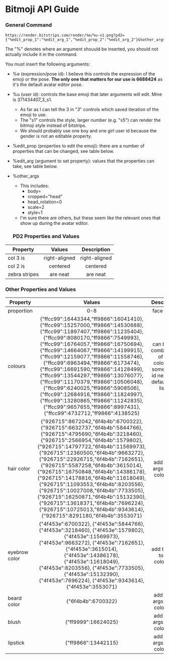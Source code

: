 # Bitmoji API Guide #

### General Command ###

```
https://render.bitstrips.com/render/%e/%u-v1.png?pd2={"%edit_prop_1":"%edit_arg_1","%edit_prop_2":"%edit_arg_2"}&%other_args
```
The "%" denotes where an argument shouuld be inserted, you should not actually include it in the command.

You must insert the following arguments:
* %e (expression/pose id): I believe this controls the expression of the emoji or the pose. **The only one that matters for our use is 6688424** as it's the default avatar editor pose.
* %u (user id): controls the base emoji that later arguments will edit. Mine is 371434407_3_s1.
    * As far as I can tell the 3 in "_3_" controls which saved iteration of the emoji to use.
    * The "s1" controls the style, larger number (e.g. "s5") can render the bitmoji style instead of bitstrips.
    * We should probably use one boy and one girl user id because the gender is not an editable property.
* %edit_prop (properties to edit the emoji): there are a number of properties that can be changed, see table below.
* %edit_arg (argument to set property): values that the properties can take, see table below.
* %other_args
  * This includes:
      * body=
      * cropped="head"
      * head_rotation=0
      * scale=2
      * style=1
  * I'm sure there are others, but these seem like the relevant ones that show up during the avatar editor.
  
  ### PD2 Properties and Values ###
  
| **Property**        | **Values**           | **Description**           |
| ------------- |:-------------:|:-------------:|
| col 3 is      | right-aligned | right-aligned |
| col 2 is      | centered      |  centered      |
| zebra stripes | are neat      | are neat      |

### Other Properties and Values

| **Property**        | **Values**           | **Description**           |
| ------------- |:-------------:|:-------------:|
| proportion      | 0-8 | face shape |
| colours      | {"ffcc99":16443344,"ff9866":16041410}, {"ffcc99":15257000,"ff9866":14530688}, {"ffcc99":11897407,"ff9866":11235404}, {"ffcc99":8080170,"ff9866":7549993}, {"ffcc99":16764057,"ff9866":16750694}, {"ffcc99":14664067,"ff9866":14199915}, {"ffcc99":12159077,"ff9866":11558746}, {"ffcc99":6963494,"ff9866":6173474}, {"ffcc99":16691590,"ff9866":14128499}, {"ffcc99":13544297,"ff9866":13076077}, {"ffcc99":11170379,"ff9866":10506048}, {"ffcc99":6240025,"ff9866":5908506}, {"ffcc99":12684916,"ff9866":11824997}, {"ffcc99":13280865,"ff9866":11242835}, {"ffcc99":9657655,"ff9866":8997431}, {"ffcc99":4732712,"ff9866":4138525} |   can be any combination of hex colors (w/ some weird id next to it, defaults are listed  |
| hair color | {"926715":8672042,"6f4b4b":6700322}, {"926715":6632737,"6f4b4b":5844766}, {"926715":4795690,"6f4b4b":3218460}, {"926715":2566954,"6f4b4b":1579802}, {"926715":14797722,"6f4b4b":11569973}, {"926715":12360500,"6f4b4b":9663272}, {"926715":22926715,"6f4b4b":7162651}, {"926715":5587258,"6f4b4b":3615014}, {"926715":16750848,"6f4b4b":14386178}, {"926715":14178816,"6f4b4b":11618049}, {"926715":11093553,"6f4b4b":8203556}, {"926715":10027008,"6f4b4b":7733505}, {"926715":16250871,"6f4b4b":15132390}, {"926715":13618371,"6f4b4b":7696224}, {"926715":10725013,"6f4b4b":9343614}, {"926715":8291180,"6f4b4b":3553071}     | add these args to the colour list     |
| eyebrow color |    {"4f453e":6700322}, {"4f453e":5844766}, {"4f453e":3218460}, {"4f453e":1579802}, {"4f453e":11569973}, {"4f453e":9663272}, {"4f453e":7162651}, {"4f453e":3615014}, {"4f453e":14386178}, {"4f453e":11618049}, {"4f453e":8203556}, {"4f453e":7733505}, {"4f453e":15132390}, {"4f453e":7696224}, {"4f453e":9343614}, {"4f453e":3553071}     | add this arg to the colour list       |
| beard color | {"6f4b4b":6700322} | add these args to the colour list |
| blush | {"ff9999":16624025} | add these args to the colour list |
| lipstick | {"ff9866":13442115} | add these args to the colour list |
